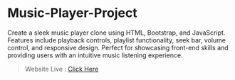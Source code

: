# Music-Player-Project

Create a sleek music player clone using HTML, Bootstrap, and JavaScript. Features include playback controls, playlist functionality, seek bar, volume control, and responsive design. Perfect for showcasing front-end skills and providing users with an intuitive music listening experience.

> Website Live :  [Click Here](https://raghabendra-dash.github.io/Music-Player-App/)



